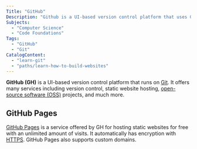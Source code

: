 ```yaml
---
Title: "GitHub"
Description: "Github is a UI-based version control platform that uses Git."
Subjects:
  - "Computer Science"
  - "Code Foundations"
Tags:
  - "GitHub"
  - "Git"
CatalogContent:
  - "learn-git"
  - "paths/learn-how-to-build-websites"
---
```


**GitHub (GH)** is a UI-based version control platform that runs on [Git](https://www.codecademy.com/resources/docs/git). It offers many services including version control, static website hosting, [open-source software (OSS)](https://www.codecademy.com/resources/docs/open-source/open-source-software) projects, and much more.

## GitHub Pages

[GitHub Pages](https://pages.github.com/) is a service offered by GH for hosting static websites for free with an unlimited amount of visits. It automatically has encryption with [HTTPS](https://www.codecademy.com/resources/docs/general/http). GitHub Pages also supports custom domains.
